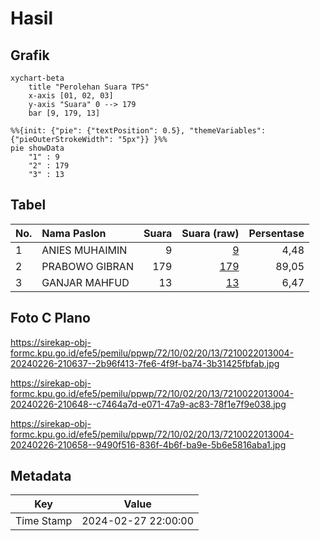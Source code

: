 # Hasil

## Grafik

```mermaid
xychart-beta
    title "Perolehan Suara TPS"
    x-axis [01, 02, 03]
    y-axis "Suara" 0 --> 179
    bar [9, 179, 13]
```

```mermaid
%%{init: {"pie": {"textPosition": 0.5}, "themeVariables": {"pieOuterStrokeWidth": "5px"}} }%%
pie showData
    "1" : 9
    "2" : 179
    "3" : 13
```

## Tabel

| No. | Nama Paslon    | Suara | Suara (raw) | Persentase |
|:--- |:-------------- | -----:| -----------:| ----------:|
| 1   | ANIES MUHAIMIN | 9     | [9][p-1]    | 4,48       |
| 2   | PRABOWO GIBRAN | 179   | [179][p-2]  | 89,05      |
| 3   | GANJAR MAHFUD  | 13    | [13][p-3]   | 6,47       |


[p-1]: https://github.com/gigit-pemilu/pemilu-2024-72-sulawesi-tengah/blob/main/pilpres/hitung-suara/sub/72-sulawesi-tengah/sub/10-sigi/sub/02-palolo/sub/2013-rahmat/sub/004-tps/sub/paslon-1.txt
[p-2]: https://github.com/gigit-pemilu/pemilu-2024-72-sulawesi-tengah/blob/main/pilpres/hitung-suara/sub/72-sulawesi-tengah/sub/10-sigi/sub/02-palolo/sub/2013-rahmat/sub/004-tps/sub/paslon-2.txt
[p-3]: https://github.com/gigit-pemilu/pemilu-2024-72-sulawesi-tengah/blob/main/pilpres/hitung-suara/sub/72-sulawesi-tengah/sub/10-sigi/sub/02-palolo/sub/2013-rahmat/sub/004-tps/sub/paslon-3.txt

## Foto C Plano

https://sirekap-obj-formc.kpu.go.id/efe5/pemilu/ppwp/72/10/02/20/13/7210022013004-20240226-210637--2b96f413-7fe6-4f9f-ba74-3b31425fbfab.jpg

https://sirekap-obj-formc.kpu.go.id/efe5/pemilu/ppwp/72/10/02/20/13/7210022013004-20240226-210648--c7464a7d-e071-47a9-ac83-78f1e7f9e038.jpg

https://sirekap-obj-formc.kpu.go.id/efe5/pemilu/ppwp/72/10/02/20/13/7210022013004-20240226-210658--9490f516-836f-4b6f-ba9e-5b6e5816aba1.jpg


## Metadata

| Key        | Value               |
| ---------- | ------------------- |
| Time Stamp | 2024-02-27 22:00:00 |



